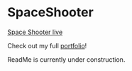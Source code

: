 # SpaceShooter

[Space Shooter live](https://skdkim.github.io/SpaceShooter/)

Check out my full [portfolio](http://www.davidkim.tech/)!

ReadMe is currently under construction.
